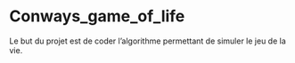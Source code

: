 # Conways_game_of_life
Le but du projet est de coder l’algorithme permettant de simuler le jeu de la vie.
